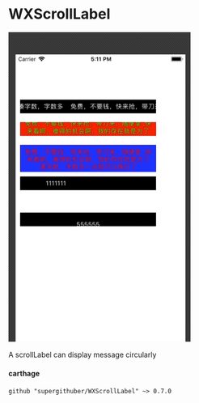 # WXScrollLabel

![scrollLabel](https://github.com/supergithuber/WXScrollLabel/blob/master/cyclicLabel.gif)

A scrollLabel can display message circularly


#### carthage

```
github "supergithuber/WXScrollLabel" ~> 0.7.0
```